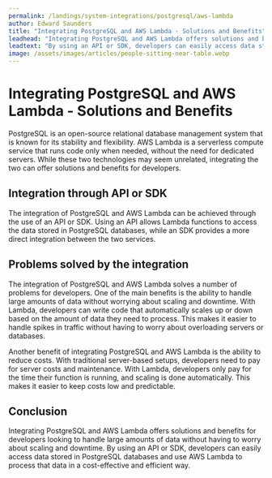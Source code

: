 ```yaml
---
permalink: /landings/system-integrations/postgresql/aws-lambda
author: Edward Saunders
title: "Integrating PostgreSQL and AWS Lambda - Solutions and Benefits"
leadhead: "Integrating PostgreSQL and AWS Lambda offers solutions and benefits for developers looking to handle large amounts of data without having to worry about scaling and downtime"
leadtext: "By using an API or SDK, developers can easily access data stored in PostgreSQL databases and use AWS Lambda to process that data in a cost-effective and efficient way."
image: /assets/images/articles/people-sitting-near-table.webp
---
```

<div class="arttext">	<h1>Integrating PostgreSQL and AWS Lambda - Solutions and Benefits</h1>
	<p>PostgreSQL is an open-source relational database management system that is known for its stability and flexibility. AWS Lambda is a serverless compute service that runs code only when needed, without the need for dedicated servers. While these two technologies may seem unrelated, integrating the two can offer solutions and benefits for developers.</p>
	<h2>Integration through API or SDK</h2>
	<p>The integration of PostgreSQL and AWS Lambda can be achieved through the use of an API or SDK. Using an API allows Lambda functions to access the data stored in PostgreSQL databases, while an SDK provides a more direct integration between the two services.</p>
	<h2>Problems solved by the integration</h2>
	<p>The integration of PostgreSQL and AWS Lambda solves a number of problems for developers. One of the main benefits is the ability to handle large amounts of data without worrying about scaling and downtime. With Lambda, developers can write code that automatically scales up or down based on the amount of data they need to process. This makes it easier to handle spikes in traffic without having to worry about overloading servers or databases.</p>
	<p>Another benefit of integrating PostgreSQL and AWS Lambda is the ability to reduce costs. With traditional server-based setups, developers need to pay for server costs and maintenance. With Lambda, developers only pay for the time their function is running, and scaling is done automatically. This makes it easier to keep costs low and predictable.</p>
	<h2>Conclusion</h2>
	<p>Integrating PostgreSQL and AWS Lambda offers solutions and benefits for developers looking to handle large amounts of data without having to worry about scaling and downtime. By using an API or SDK, developers can easily access data stored in PostgreSQL databases and use AWS Lambda to process that data in a cost-effective and efficient way.</p>
</div>